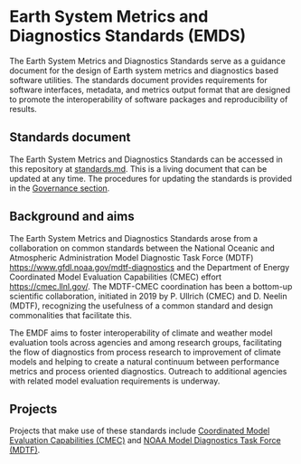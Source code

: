 # Earth System Metrics and Diagnostics Standards (EMDS)

The Earth System Metrics and Diagnostics Standards serve as a guidance document for the design of Earth system metrics and diagnostics based software utilities. The standards document provides requirements for software interfaces, metadata, and metrics output format that are designed to promote the interoperability of software packages and reproducibility of results.  

## Standards document
The Earth System Metrics and Diagnostics Standards can be accessed in this repository at [standards.md](standards.md). This is a living document that can be updated at any time. The procedures for updating the standards is provided in the [Governance section](https://github.com/Earth-System-Diagnostics-Standards/EMDS/blob/main/standards.md#governance).  

## Background and aims
The Earth System Metrics and Diagnostics Standards arose from a collaboration on common standards between the National Oceanic and Atmospheric Administration Model Diagnostic Task Force (MDTF) https://www.gfdl.noaa.gov/mdtf-diagnostics and the Department of Energy Coordinated Model Evaluation Capabilities (CMEC) effort https://cmec.llnl.gov/. The MDTF-CMEC coordination has been a bottom-up scientific collaboration, initiated in 2019 by P. Ullrich (CMEC) and D. Neelin (MDTF), recognizing the usefulness of a common standard and design commonalities that facilitate this. 

The EMDF aims to foster interoperability of climate and weather model evaluation tools across agencies and among research groups, facilitating the flow of diagnostics from process research to improvement of climate models and helping to create a natural continuum between performance metrics and process oriented diagnostics. Outreach to additional agencies with related model evaluation requirements is underway.


## Projects
Projects that make use of these standards include [Coordinated Model Evaluation Capabilities (CMEC)](https://cmec.llnl.gov/) and [NOAA Model Diagnostics Task Force (MDTF)](https://www.gfdl.noaa.gov/mdtf-diagnostics/).
